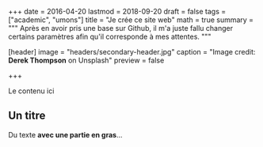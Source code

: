 +++
date = 2016-04-20
lastmod = 2018-09-20
draft = false
tags = ["academic", "umons"]
title = "Je crée ce site web"
math = true
summary = """
Après en avoir pris une base sur Github, il m'a juste fallu changer certains paramètres afin qu'il corresponde à mes attentes. 
"""

[header]
image = "headers/secondary-header.jpg"
caption = "Image credit: **Derek Thompson** on Unsplash"
preview = false

+++

Le contenu ici

## Un titre

Du texte **avec une partie en gras**...
